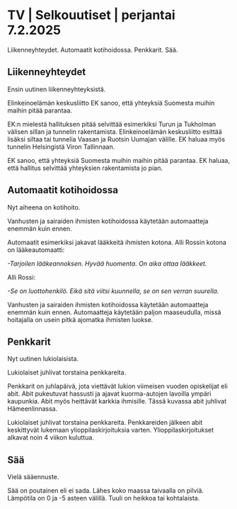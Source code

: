 # TV \| Selkouutiset \| perjantai 7.2.2025

Liikenneyhteydet. Automaatit kotihoidossa. Penkkarit. Sää.

## Liikenneyhteydet

Ensin uutinen liikenneyhteyksistä.

Elinkeinoelämän keskusliitto EK sanoo, että yhteyksiä Suomesta muihin maihin pitää parantaa.

EK:n mielestä hallituksen pitää selvittää esimerkiksi Turun ja Tukholman välisen sillan ja tunnelin rakentamista. Elinkeinoelämän keskusliitto esittää lisäksi siltaa tai tunnelia Vaasan ja Ruotsin Uumajan välille. EK haluaa myös tunnelin Helsingistä Viron Tallinnaan.

EK sanoo, että yhteyksiä Suomesta muihin maihin pitää parantaa. EK haluaa, että hallitus selvittää yhteyksien rakentamista jo pian.

## Automaatit kotihoidossa

Nyt aiheena on kotihoito.

Vanhusten ja sairaiden ihmisten kotihoidossa käytetään automaatteja enemmän kuin ennen.

Automaatit esimerkiksi jakavat lääkkeitä ihmisten kotona. Alli Rossin kotona on lääkeautomaatti:

*-Tarjoilen lääkeannoksen. Hyvää huomenta. On aika ottaa lääkkeet.*

Alli Rossi:

*-Se on luottohenkilö. Eikä sitä viitsi kuunnella, se on sen verran suurella.*

Vanhusten ja sairaiden ihmisten kotihoidossa käytetään automaatteja enemmän kuin ennen. Automaatteja käytetään paljon maaseudulla, missä hoitajalla on usein pitkä ajomatka ihmisten luokse.

## Penkkarit

Nyt uutinen lukiolaisista.

Lukiolaiset juhlivat torstaina penkkareita.

Penkkarit on juhlapäivä, jota viettävät lukion viimeisen vuoden opiskelijat eli abit. Abit pukeutuvat hassusti ja ajavat kuorma-autojen lavoilla ympäri kaupunkia. Abit myös heittävät karkkia ihmisille. Tässä kuvassa abit juhlivat Hämeenlinnassa.

Lukiolaiset juhlivat torstaina penkkareita. Penkkareiden jälkeen abit keskittyvät lukemaan ylioppilaskirjoituksia varten. Ylioppilaskirjoitukset alkavat noin 4 viikon kuluttua.

## Sää

Vielä sääennuste.

Sää on poutainen eli ei sada. Lähes koko maassa taivaalla on pilviä. Lämpötila on 0 ja -5 asteen välillä. Tuuli on heikkoa tai kohtalaista.

